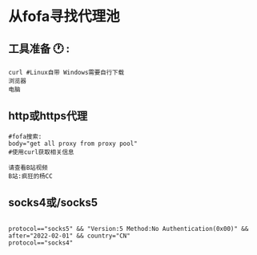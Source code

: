 # 从fofa寻找代理池

## 工具准备 :clock1: :

```
curl #Linux自带 Windows需要自行下载
浏览器
电脑
```



## http或https代理

```
#fofa搜索:
body="get all proxy from proxy pool"
#使用curl获取相关信息

请查看B站视频
B站:疯狂的杨CC
```





## socks4或/socks5

```

protocol=="socks5" && "Version:5 Method:No Authentication(0x00)" && after="2022-02-01" && country="CN"
protocol=="socks4"
```

